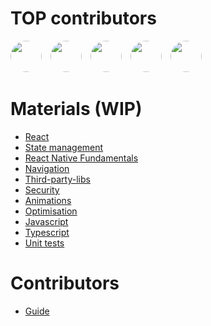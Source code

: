 # TOP contributors

<img src="https://github.com/DzmitryKlokau.png?size=400" style="width: 50px; height: 50px;  border-radius: 25px; margin-right: 10px;">
<img src="https://github.com/annakosakova.png?size=400" style="width: 50px; height: 50px;  border-radius: 25px; margin-right: 10px;">
<img src="https://github.com/Karina-Trosko.png?size=400" style="width: 50px; height: 50px;  border-radius: 25px; margin-right: 10px;">
<img src="https://github.com/PrykhodzkaV.png?size=400" style="width: 50px; height: 50px;  border-radius: 25px; margin-right: 10px;">
<img src="https://github.com/unfalse.png?size=400" style="width: 50px; height: 50px;  border-radius: 25px; margin-right: 10px;">

# Materials (WIP)

- [React](/react/index.md)
- [State management](/state_management/index.md)
- [React Native Fundamentals](/react_native_fundamentals/index.md)
- [Navigation](navigation/index.md)
- [Third-party-libs](third-party-libs/index.md)
- [Security](security/index.md)
- [Animations](animations/index.md)
- [Optimisation](optimisation/index.md)
- [Javascript](javascript/index.md)
- [Typescript](typescript/index.md)
- [Unit tests](unit-testing/index.md)

# Contributors

- [Guide](CONTRIBUTING.md)
